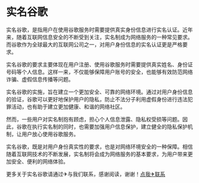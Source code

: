 # 实名谷歌

实名谷歌，是指用户在使用谷歌服务时需要提供真实身份信息进行实名认证。近年来，随着互联网信息安全的不断受到关注，实名制成为网络服务的一种常见要求。而谷歌作为全球最大的互联网公司之一，对用户身份信息的实名认证更是严格要求。

实名谷歌的要求主要体现在用户注册、使用谷歌服务时需要提供真实姓名、身份证号码等个人信息。这样一来，不仅能够保障用户账号的安全，也能够有效防范网络诈骗、虚假信息传播等问题。

实名谷歌的实施，旨在建立一个更加安全、可靠的网络环境。通过对用户身份信息的验证，谷歌可以更好地保护用户的隐私，防止不法分子利用虚假身份进行违法犯罪活动，也有助于建立更加健康、和谐的网络社区。

然而，一些用户对实名制抱有顾虑，担心个人信息泄露、隐私权受损等问题。因此，谷歌在执行实名制的同时，也需要加强用户信息保护，建立健全的隐私保护机制，让用户放心使用谷歌服务。

实名谷歌，既是对用户身份真实性的要求，也是对网络环境安全的一种保障。相信随着互联网技术的不断发展，实名制将会成为网络服务的基本要求，为用户带来更加安全、便利的网络体验。

更多关于实名谷歌请通过✈与我们联系，感谢阅读，谢谢！[点我✈联系](https://b.k02.cc)
